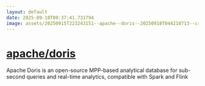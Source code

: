 ```yaml
---
layout: default
date: 2025-09-18T09:37:41.731794
image: assets/20250915T223243151--apache--doris--20250918T044210713--cropped.png
---
```


# [apache/doris](https://github.com/apache/doris)

Apache Doris is an open-source MPP-based analytical database for sub-second queries and real-time analytics, compatible with Spark and Flink
